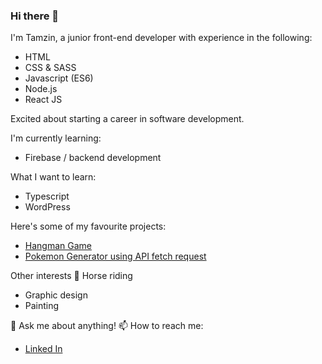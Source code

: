 ### Hi there 👋

I'm Tamzin, a junior front-end developer with experience in the following:

* HTML
* CSS & SASS
* Javascript (ES6)
* Node.js
* React JS

Excited about starting a career in software development.

I'm currently learning:

* Firebase / backend development

What I want to learn:

* Typescript
* WordPress

Here's some of my favourite projects:

- [Hangman Game](https://github.com/TamzinBoyd/Nology-coursework/tree/main/03-Javascript/Hangman-Game)
- [Pokemon Generator using API fetch request](https://github.com/TamzinBoyd/Nology-coursework/tree/main/03-Javascript/Pokedex)

Other interests 
 🐎 Horse riding
 * Graphic design
 * Painting

💬 Ask me about anything!
📫 How to reach me: 
* [Linked In](https://www.linkedin.com/in/tamzinboyd/)

